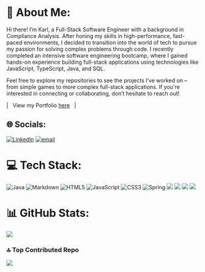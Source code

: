 # 💫 About Me:
Hi there! I’m Karl, a Full-Stack Software Engineer with a background in Compliance Analysis. After honing my skills in high-performance, fast-paced environments, I decided to transition into the world of tech to pursue my passion for solving complex problems through code. I recently completed an intensive software engineering bootcamp, where I gained hands-on experience building full-stack applications using technologies like JavaScript, TypeScript, Java, and SQL.<br>

Feel free to explore my repositories to see the projects I’ve worked on – from simple games to more complex full-stack applications. If you're interested in connecting or collaborating, don’t hesitate to reach out! <br>

| &nbsp;&nbsp;View my Portfolio [here](https://k-arl-c.github.io/web-project/)&nbsp;&nbsp;&nbsp;|&nbsp;&nbsp;&nbsp; </sub>



## 🌐 Socials:
[![LinkedIn](https://img.shields.io/badge/LinkedIn-%230077B5.svg?logo=linkedin&logoColor=white)](https://linkedin.com/in/https://www.linkedin.com/in/karl-campbell-9a1477253/) [![email](https://img.shields.io/badge/Email-D14836?logo=gmail&logoColor=white)](mailto:karlcampbell100@gmail.com) 

# 💻 Tech Stack:
![Java](https://img.shields.io/badge/java-%23ED8B00.svg?style=for-the-badge&logo=openjdk&logoColor=white) ![Markdown](https://img.shields.io/badge/markdown-%23000000.svg?style=for-the-badge&logo=markdown&logoColor=white) ![HTML5](https://img.shields.io/badge/html5-%23E34F26.svg?style=for-the-badge&logo=html5&logoColor=white) ![JavaScript](https://img.shields.io/badge/javascript-%23323330.svg?style=for-the-badge&logo=javascript&logoColor=%23F7DF1E) ![CSS3](https://img.shields.io/badge/css3-%231572B6.svg?style=for-the-badge&logo=css3&logoColor=white) ![Spring](https://img.shields.io/badge/spring-%236DB33F.svg?style=for-the-badge&logo=spring&logoColor=white)
  <img src="https://img.shields.io/badge/typescript-%23007ACC.svg?style=for-the-badge&logo=typescript&logoColor=white" />
  <img src="https://img.shields.io/badge/Jest-323330?style=for-the-badge&logo=Jest&logoColor=white"/>
  <img src="https://img.shields.io/badge/git-%23F05033.svg?style=for-the-badge&logo=git&logoColor=white" />
  <img src="https://img.shields.io/badge/junit-%23E33332?logo=junit5&logoColor=white"/>

# 📊 GitHub Stats:
![](https://github-readme-stats.vercel.app/api/top-langs/?username=k-arl-c&theme=dark&hide_border=false&include_all_commits=false&count_private=false&layout=compact)

### 🔝 Top Contributed Repo
![](https://github-contributor-stats.vercel.app/api?username=k-arl-c&limit=5&theme=dark&combine_all_yearly_contributions=true)

<!-- Proudly created with GPRM ( https://gprm.itsvg.in ) -->
